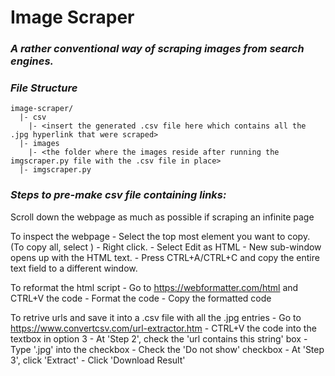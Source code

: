 # Image Scraper

### _A rather conventional way of scraping images from search engines._

### _File Structure_
```
image-scraper/
  |- csv
    |- <insert the generated .csv file here which contains all the .jpg hyperlink that were scraped>
  |- images
    |- <the folder where the images reside after running the imgscraper.py file with the .csv file in place>
  |- imgscraper.py
```
### _Steps to pre-make csv file containing links:_

  Scroll down the webpage as much as possible if scraping an infinite page

  To inspect the webpage
    - Select the top most element you want to copy. (To copy all, select <html>)
    - Right click.
    - Select Edit as HTML
    - New sub-window opens up with the HTML text.
    - Press CTRL+A/CTRL+C and copy the entire text field to a different window.
        
  To reformat the html script
    - Go to https://webformatter.com/html and CTRL+V the code
    - Format the code
    - Copy the formatted code
        
  To retrive urls and save it into a .csv file with all the .jpg entries 
    - Go to https://www.convertcsv.com/url-extractor.htm
    - CTRL+V the code into the textbox in option 3
    - At 'Step 2', check the 'url contains this string' box
    - Type '.jpg' into the checkbox 
    - Check the 'Do not show' checkbox
    - At 'Step 3', click 'Extract'
    - Click 'Download Result'
